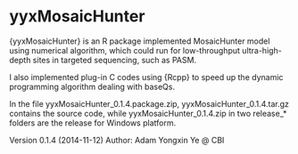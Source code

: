 # yyxMosaicHunter
{yyxMosaicHunter} is an R package implemented MosaicHunter model using numerical algorithm,
which could run for low-throughput ultra-high-depth sites in targeted sequencing, such as PASM.

I also implemented plug-in C codes using {Rcpp} to speed up the dynamic programming algorithm dealing with baseQs.

In the file yyxMosaicHunter_0.1.4.package.zip,
yyxMosaicHunter_0.1.4.tar.gz contains the source code,
while yyxMosaicHunter_0.1.4.zip in two release_* folders are the release for Windows platform.

Version 0.1.4 (2014-11-12)
Author: Adam Yongxin Ye @ CBI
